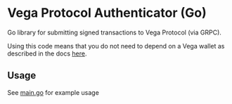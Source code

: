 # Vega Protocol Authenticator (Go)

Go library for submitting signed transactions to Vega Protocol (via GRPC).

Using this code means that you do not need to depend on a Vega wallet as described in the docs [here](https://docs.vega.xyz/testnet/tools/vega-wallet).

## Usage

See [main.go]() for example usage
